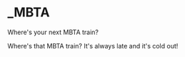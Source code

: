 # _MBTA
Where's your next MBTA train?

Where's that MBTA train? It's always late and it's cold out!

